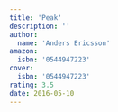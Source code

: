 ```yaml
---
title: 'Peak'
description: ''
author:
  name: 'Anders Ericsson'
amazon:
  isbn: '0544947223'
cover:
  isbn: '0544947223'
rating: 3.5
date: 2016-05-10
---
```

